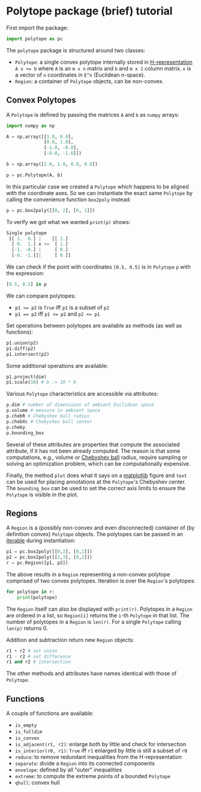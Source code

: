 # Polytope package (brief) tutorial

First import the package:

```python
import polytope as pc
```

The `polytope` package is structured around two classes:

  - `Polytope`: a single convex polytope internally stored in [H-representation](https://en.wikipedia.org/wiki/Convex_polytope#Intersection_of_half-spaces) `A x <= b` where `A` is an `m x n` matrix and `b` and `m x 1` column matrix. `x` is a vector of `n` coordinates in `E^n` (Euclidean n-space).
  - `Region`: a container of `Polytope` objects, can be non-convex.

## Convex Polytopes

A `Polytope` is defined by passing the matrices `A` and `b` as `numpy` arrays:

```python
import numpy as np

A = np.array([[1.0, 0.0],
              [0.0, 1.0],
              [-1.0, -0.0],
              [-0.0, -1.0]])

b = np.array([2.0, 1.0, 0.0, 0.0])

p = pc.Polytope(A, b)
```

In this particular case we created a `Polytope` which happens to be aligned with the coordinate axes.
So we can instantiate the exact same `Polytope` by calling the convenience function `box2poly` instead:

```python
p = pc.box2poly([[0, 2], [0, 1]])
```

To verify we got what we wanted `print(p)` shows:

```python
Single polytope 
 [[ 1.  0.] |    [[ 2.]
  [ 0.  1.] x <=  [ 1.]
  [-1. -0.] |     [ 0.]
  [-0. -1.]]|     [ 0.]]
```

We can check if the point with coordinates `[0.5, 0.5]` is in `Polytope` `p` with the expression:

```python
[0.5, 0.5] in p
```

We can compare polytopes:

  - `p1 <= p2` is `True` iff `p1` is a subset of `p2`
  - `p1 == p2` iff `p1 <= p2` and `p2 <= p1`

Set operations between polytopes are available as methods (as well as functions):

```python
p1.union(p2)
p1.diff(p2)
p1.intersect(p2)
```

Some additional operations are available:

```python
p1.project(dim)
p1.scale(10) # b := 10 * b
```

Various `Polytope` characteristics are accessible via attributes:

```python
p.dim # number of dimensions of ambient Euclidean space
p.volume # measure in ambient space
p.chebR # Chebyshev ball radius
p.chebXc # Chebyshev ball center
p.cheby
p.bounding_box
```

Several of these attributes are properties that compute the associated attribute, if it has not been already computed.
The reason is that some computations, e.g., volume or [Chebyshev ball](https://en.wikipedia.org/wiki/Chebyshev_center) radius, require sampling or solving an optimization problem, which can be computationally expensive.

Finally, the method `plot` does what it says on a [matplotlib](http://matplotlib.org) figure and `text` can be used for placing annotations at the `Polytope`'s Chebyshev center.
The `bounding_box` can be used to set the correct axis limits to ensure the `Polytope` is visible in the plot.

## Regions

A `Region` is a (possibly non-convex and even disconnected) container of (by definition convex) `Polytope` objects.
The polytopes can be passed in an [iterable](https://docs.python.org/2.7/glossary.html#term-iterable) during instantiation:

```python
p1 = pc.box2poly([[0,2], [0,1]])
p2 = pc.box2poly([[2,3], [0,2]])
r = pc.Region([p1, p2])
```

The above results in a `Region` representing a non-convex polytope comprised of two convex polytopes.
Iteration is over the `Region`'s polytopes:

```python
for polytope in r:
    print(polytope)
```

The `Region` itself can also be displayed with `print(r)`.
Polytopes in a `Region` are ordered in a list, so `Region[i]` returns the `i`-th `Polytope` in that list.
The number of polytopes in a `Region` is `len(r)`.
For a single `Polytope` calling `len(p)` returns 0.

Addition and subtraction return new `Region` objects:

```python
r1 + r2 # set union
r1 - r2 # set difference
r1 and r2 # intersection
```

The other methods and attributes have names identical with those of `Polytope`.

## Functions

A couple of functions are available:

- `is_empty`
- `is_fulldim`
- `is_convex`
- `is_adjacent(r1, r2)`: enlarge both by little and check for intersection
- `is_interior(r0, r1)`: `True` iff `r1` enlarged by little is still a subset of `r0`
- `reduce`: to remove redundant inequalities from the H-representation
- `separate`: divide a `Region` into its connected components
- `envelope`: defined by all "outer" inequalities
- `extreme`: to compute the extreme points of a bounded `Polytope`
- `qhull`: convex hull
